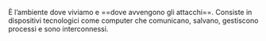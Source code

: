 È l’ambiente dove viviamo e ==dove avvengono gli attacchi==. Consiste in dispositivi tecnologici come computer che comunicano, salvano, gestiscono processi e sono interconnessi.